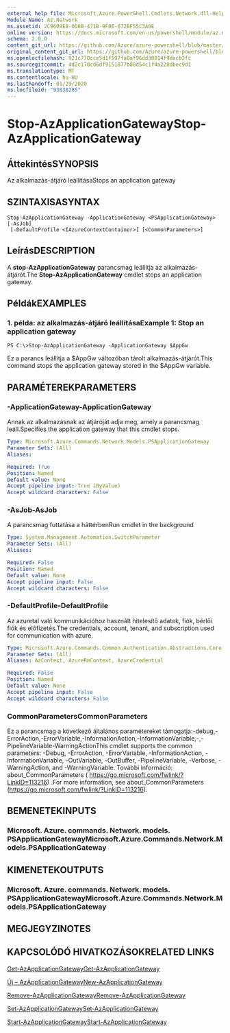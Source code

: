 ```yaml
---
external help file: Microsoft.Azure.PowerShell.Cmdlets.Network.dll-Help.xml
Module Name: Az.Network
ms.assetid: 2C9609E8-0D8B-471B-9F0E-672BF55C3A0E
online version: https://docs.microsoft.com/en-us/powershell/module/az.network/stop-azapplicationgateway
schema: 2.0.0
content_git_url: https://github.com/Azure/azure-powershell/blob/master/src/Network/Network/help/Stop-AzApplicationGateway.md
original_content_git_url: https://github.com/Azure/azure-powershell/blob/master/src/Network/Network/help/Stop-AzApplicationGateway.md
ms.openlocfilehash: 921c770cce5d1f597fa0af96dd30014f9dacb2fc
ms.sourcegitcommit: 4d2c178cd6df9151877b08d54c1f4a228dbec9d1
ms.translationtype: MT
ms.contentlocale: hu-HU
ms.lasthandoff: 01/29/2020
ms.locfileid: "93838285"
---
```

# <span data-ttu-id="8bd31-101">Stop-AzApplicationGateway</span><span class="sxs-lookup"><span data-stu-id="8bd31-101">Stop-AzApplicationGateway</span></span>

## <span data-ttu-id="8bd31-102">Áttekintés</span><span class="sxs-lookup"><span data-stu-id="8bd31-102">SYNOPSIS</span></span>
<span data-ttu-id="8bd31-103">Az alkalmazás-átjáró leállítása</span><span class="sxs-lookup"><span data-stu-id="8bd31-103">Stops an application gateway</span></span>

## <span data-ttu-id="8bd31-104">SZINTAXISA</span><span class="sxs-lookup"><span data-stu-id="8bd31-104">SYNTAX</span></span>

```
Stop-AzApplicationGateway -ApplicationGateway <PSApplicationGateway> [-AsJob]
 [-DefaultProfile <IAzureContextContainer>] [<CommonParameters>]
```

## <span data-ttu-id="8bd31-105">Leírás</span><span class="sxs-lookup"><span data-stu-id="8bd31-105">DESCRIPTION</span></span>
<span data-ttu-id="8bd31-106">A **stop-AzApplicationGateway** parancsmag leállítja az alkalmazás-átjárót.</span><span class="sxs-lookup"><span data-stu-id="8bd31-106">The **Stop-AzApplicationGateway** cmdlet stops an application gateway.</span></span>

## <span data-ttu-id="8bd31-107">Példák</span><span class="sxs-lookup"><span data-stu-id="8bd31-107">EXAMPLES</span></span>

### <span data-ttu-id="8bd31-108">1. példa: az alkalmazás-átjáró leállítása</span><span class="sxs-lookup"><span data-stu-id="8bd31-108">Example 1: Stop an application gateway</span></span>
```
PS C:\>Stop-AzApplicationGateway -ApplicationGateway $AppGw
```

<span data-ttu-id="8bd31-109">Ez a parancs leállítja a $AppGw változóban tárolt alkalmazás-átjárót.</span><span class="sxs-lookup"><span data-stu-id="8bd31-109">This command stops the application gateway stored in the $AppGw variable.</span></span>

## <span data-ttu-id="8bd31-110">PARAMÉTEREK</span><span class="sxs-lookup"><span data-stu-id="8bd31-110">PARAMETERS</span></span>

### <span data-ttu-id="8bd31-111">-ApplicationGateway</span><span class="sxs-lookup"><span data-stu-id="8bd31-111">-ApplicationGateway</span></span>
<span data-ttu-id="8bd31-112">Annak az alkalmazásnak az átjáróját adja meg, amely a parancsmag leáll.</span><span class="sxs-lookup"><span data-stu-id="8bd31-112">Specifies the application gateway that this cmdlet stops.</span></span>

```yaml
Type: Microsoft.Azure.Commands.Network.Models.PSApplicationGateway
Parameter Sets: (All)
Aliases:

Required: True
Position: Named
Default value: None
Accept pipeline input: True (ByValue)
Accept wildcard characters: False
```

### <span data-ttu-id="8bd31-113">-AsJob</span><span class="sxs-lookup"><span data-stu-id="8bd31-113">-AsJob</span></span>
<span data-ttu-id="8bd31-114">A parancsmag futtatása a háttérben</span><span class="sxs-lookup"><span data-stu-id="8bd31-114">Run cmdlet in the background</span></span>

```yaml
Type: System.Management.Automation.SwitchParameter
Parameter Sets: (All)
Aliases:

Required: False
Position: Named
Default value: None
Accept pipeline input: False
Accept wildcard characters: False
```

### <span data-ttu-id="8bd31-115">-DefaultProfile</span><span class="sxs-lookup"><span data-stu-id="8bd31-115">-DefaultProfile</span></span>
<span data-ttu-id="8bd31-116">Az azuretal való kommunikációhoz használt hitelesítő adatok, fiók, bérlői fiók és előfizetés.</span><span class="sxs-lookup"><span data-stu-id="8bd31-116">The credentials, account, tenant, and subscription used for communication with azure.</span></span>

```yaml
Type: Microsoft.Azure.Commands.Common.Authentication.Abstractions.Core.IAzureContextContainer
Parameter Sets: (All)
Aliases: AzContext, AzureRmContext, AzureCredential

Required: False
Position: Named
Default value: None
Accept pipeline input: False
Accept wildcard characters: False
```

### <span data-ttu-id="8bd31-117">CommonParameters</span><span class="sxs-lookup"><span data-stu-id="8bd31-117">CommonParameters</span></span>
<span data-ttu-id="8bd31-118">Ez a parancsmag a következő általános paramétereket támogatja:-debug,-ErrorAction,-ErrorVariable,-InformationAction,-InformationVariable,-,-PipelineVariable-WarningAction</span><span class="sxs-lookup"><span data-stu-id="8bd31-118">This cmdlet supports the common parameters: -Debug, -ErrorAction, -ErrorVariable, -InformationAction, -InformationVariable, -OutVariable, -OutBuffer, -PipelineVariable, -Verbose, -WarningAction, and -WarningVariable.</span></span> <span data-ttu-id="8bd31-119">További információ: about_CommonParameters ( https://go.microsoft.com/fwlink/?LinkID=113216) .</span><span class="sxs-lookup"><span data-stu-id="8bd31-119">For more information, see about_CommonParameters (https://go.microsoft.com/fwlink/?LinkID=113216).</span></span>

## <span data-ttu-id="8bd31-120">BEMENETEK</span><span class="sxs-lookup"><span data-stu-id="8bd31-120">INPUTS</span></span>

### <span data-ttu-id="8bd31-121">Microsoft. Azure. commands. Network. models. PSApplicationGateway</span><span class="sxs-lookup"><span data-stu-id="8bd31-121">Microsoft.Azure.Commands.Network.Models.PSApplicationGateway</span></span>

## <span data-ttu-id="8bd31-122">KIMENETEK</span><span class="sxs-lookup"><span data-stu-id="8bd31-122">OUTPUTS</span></span>

### <span data-ttu-id="8bd31-123">Microsoft. Azure. commands. Network. models. PSApplicationGateway</span><span class="sxs-lookup"><span data-stu-id="8bd31-123">Microsoft.Azure.Commands.Network.Models.PSApplicationGateway</span></span>

## <span data-ttu-id="8bd31-124">MEGJEGYZI</span><span class="sxs-lookup"><span data-stu-id="8bd31-124">NOTES</span></span>

## <span data-ttu-id="8bd31-125">KAPCSOLÓDÓ HIVATKOZÁSOK</span><span class="sxs-lookup"><span data-stu-id="8bd31-125">RELATED LINKS</span></span>

[<span data-ttu-id="8bd31-126">Get-AzApplicationGateway</span><span class="sxs-lookup"><span data-stu-id="8bd31-126">Get-AzApplicationGateway</span></span>](./Get-AzApplicationGateway.md)

[<span data-ttu-id="8bd31-127">Új – AzApplicationGateway</span><span class="sxs-lookup"><span data-stu-id="8bd31-127">New-AzApplicationGateway</span></span>](./New-AzApplicationGateway.md)

[<span data-ttu-id="8bd31-128">Remove-AzApplicationGateway</span><span class="sxs-lookup"><span data-stu-id="8bd31-128">Remove-AzApplicationGateway</span></span>](./Remove-AzApplicationGateway.md)

[<span data-ttu-id="8bd31-129">Set-AzApplicationGateway</span><span class="sxs-lookup"><span data-stu-id="8bd31-129">Set-AzApplicationGateway</span></span>](./Set-AzApplicationGateway.md)

[<span data-ttu-id="8bd31-130">Start-AzApplicationGateway</span><span class="sxs-lookup"><span data-stu-id="8bd31-130">Start-AzApplicationGateway</span></span>](./Start-AzApplicationGateway.md)


